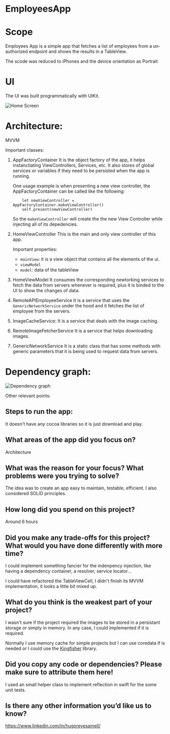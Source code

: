 # EmployeesApp

# Scope
Employees App is a simple app that fetches a list of employees from a un-authorized 
endpoint and shows the results in a TableView. 

The scode was reduced to iPhones and the device orientation as Portrait

# UI
The UI was built programmatically with UIKit. 

![Home Screen](images/screen.png)

# Architecture:
MVVM 


Important classes:
1. AppFactoryContainer
    It is the object factory of the app, it helps instanctiating
    ViewControllers, Services, etc. It also stores of global services or variables if they need to be persisted when the app
    is running. 

    One usage example is when presenting a new view controller, the 
    AppFactoryContainer can be called like the following:
    ```
        let newViewController = AppFactoryContainer.makeViewController()
        self.present(newViewController)
    ``` 
    So the `makeViewController` will create the the new View Controller while injecting all of its depedencies. 


1. HomeViewController 
    This is the main and only view controller of this app. 

    Important properties:
    * `mainView`: it is a view object that contains all the elements of the ui. 
    *  `viewModel`
    *  `model`: data of the tableView
    
2. HomeViewModel
    It consumes the corresponding newtorking services to fetch
    the data from servers whenever is required, plus it is binded
    to the UI to show the changes of data. 

3. RemoteAPIEmployeeService
    It is a service that uses the `GenericNetworkService` under the hood and it fetches the list of employee from the servers.
4. ImageCacheService: 
    It is a service that deals with the image caching.
4. RemoteImageFetcherService
    It is a service that helps downloading images. 
3. GenericNetworkService
    It is a static class that has some methods with generic parameters that it is being used to request data from servers. 


# Dependency graph:

![Dependency graph](images/dependencyGraph.png)

Other relevant points:
## Steps to run the app:
It doesn't have any cocoa libraries so it is just download and play.

## What areas of the app did you focus on?
Architecture

## What was the reason for your focus? What problems were you trying to solve?
The idea was to create an app easy to maintain, testable, efficient.
I also considered SOLID principles. 

## How long did you spend on this project?
Around 6 hours

## Did you make any trade-offs for this project? What would you have done differently with more time?
I could implement something fancier for the indenpency injection, like having a dependency container, a resolver, service locator...

I could have refactored the TableViewCell, I didn't finish its MVVM implementation, it looks a little bit mixed up.


## What do you think is the weakest part of your project?
I wasn't sure if the project required the images to be stored in a persistant storage or simply in memory. In any case, I could implemented if it is required. 

Normally I use memory cache for simple projects but I can use coredata if is needed or I could use the [Kingfisher](https://github.com/onevcat/Kingfisher) library.

## Did you copy any code or dependencies? Please make sure to attribute them here!
I used an small helper class to implement reflection in swift for the some unit tests.

## Is there any other information you’d like us to know?
https://www.linkedin.com/in/hugoreyesamell/

